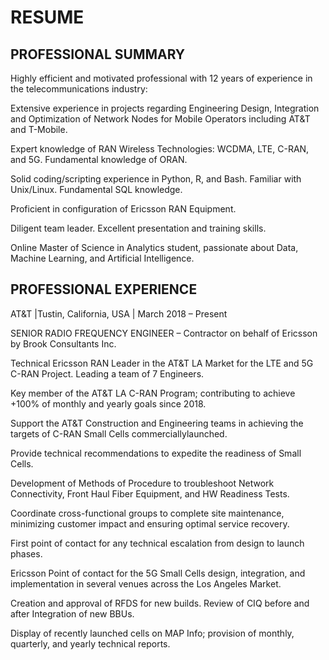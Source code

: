 # RESUME

## PROFESSIONAL SUMMARY

Highly efficient and motivated professional with 12 years of experience in the telecommunications industry:

Extensive experience in projects regarding Engineering Design, Integration and Optimization of Network Nodes for Mobile Operators including AT&T and T-Mobile.

Expert knowledge of RAN Wireless Technologies: WCDMA, LTE, C-RAN, and 5G. Fundamental knowledge of ORAN.

Solid coding/scripting experience in Python, R, and Bash. Familiar with Unix/Linux. Fundamental SQL knowledge. 

Proficient in configuration of Ericsson RAN Equipment.

Diligent team leader. Excellent presentation and training skills. 

Online Master of Science in Analytics student, passionate about Data, Machine Learning, and Artificial Intelligence.


## PROFESSIONAL EXPERIENCE


AT&T |Tustin, California, USA | March 2018 – Present

SENIOR RADIO FREQUENCY ENGINEER – Contractor on behalf of Ericsson by Brook Consultants Inc.


Technical Ericsson RAN Leader in the AT&T LA Market for the LTE and 5G C-RAN Project. Leading a team of 7 Engineers.

Key member of the AT&T LA C-RAN Program; contributing to achieve +100% of monthly and yearly goals since 2018.

Support the AT&T Construction and Engineering teams in achieving the targets of C-RAN Small Cells commerciallylaunched.

Provide technical recommendations to expedite the readiness of Small Cells. 

Development of Methods of Procedure to troubleshoot Network Connectivity, Front Haul Fiber Equipment, and HW Readiness Tests.

Coordinate cross-functional groups to complete site maintenance, minimizing customer impact and ensuring optimal service recovery.

First point of contact for any technical escalation from design to launch phases. 

Ericsson Point of contact for the 5G Small Cells design, integration, and implementation in several venues across the Los Angeles Market.

Creation and approval of RFDS for new builds. Review of CIQ before and after Integration of new BBUs.

Display of recently launched cells on MAP Info; provision of monthly, quarterly, and yearly technical reports.
